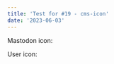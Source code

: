 ```yaml
---
title: 'Test for #19 - cms-icon'
date: '2023-06-03'
---
```


Mastodon icon: 

<i is="cms-icon" icon="mastodon"></i>

User icon:

<i is="cms-icon" icon="user"></i>